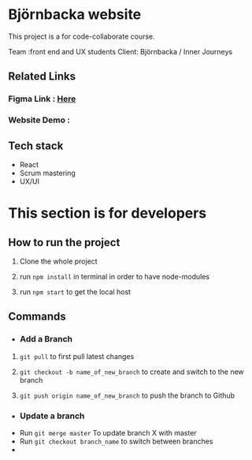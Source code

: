 # Björnbacka website

This project is a for code-collaborate course.

Team :front end and UX students 
Client: Björnbacka / Inner Journeys



## Related Links
### Figma Link : [Here](https://www.figma.com/file/QlhlxKPA450hV5VJ19uM0S/Team-2---bj%C3%B6rnbacka?node-id=0%3A1&t=DhQy8q7CRXzLyhuo-0)
### Website Demo :
## Tech stack
+ React 
+ Scrum mastering
+ UX/UI 


# This section is for developers

## How to run the project
1. Clone the whole project

2. run `npm install` in terminal in order to have node-modules

3. run `npm start` to get the local host

## Commands 
* ### Add a Branch

1. `git pull` to first pull latest changes 

2. `git checkout -b name_of_new_branch` to create and switch to the new branch

3. `git push origin name_of_new_branch` to push the branch to Github

* ### Update a branch
 +  Run `git merge master` To update branch X with master
 +  Run `git checkout branch_name` to switch between branches
 +
